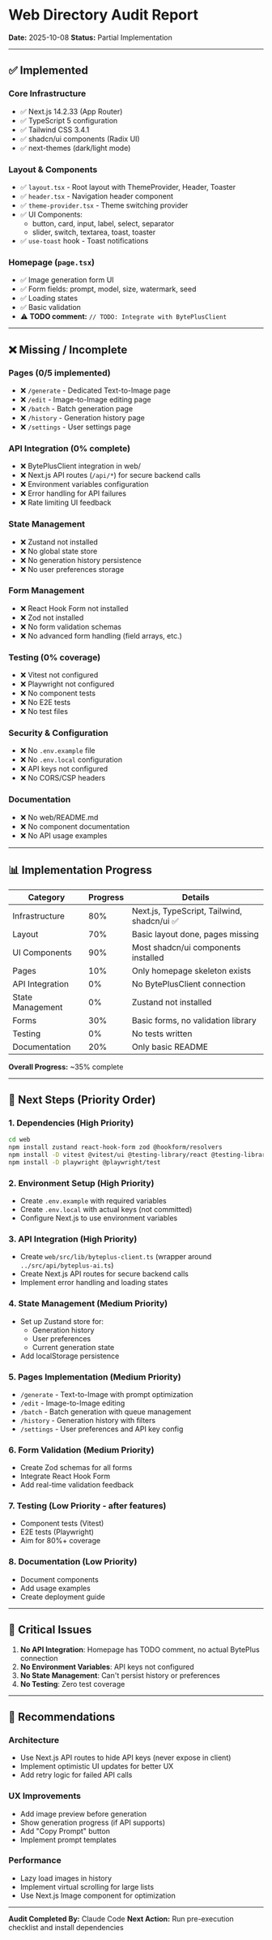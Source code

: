 # Web Directory Audit Report

**Date:** 2025-10-08
**Status:** Partial Implementation

---

## ✅ Implemented

### Core Infrastructure
- ✅ Next.js 14.2.33 (App Router)
- ✅ TypeScript 5 configuration
- ✅ Tailwind CSS 3.4.1
- ✅ shadcn/ui components (Radix UI)
- ✅ next-themes (dark/light mode)

### Layout & Components
- ✅ `layout.tsx` - Root layout with ThemeProvider, Header, Toaster
- ✅ `header.tsx` - Navigation header component
- ✅ `theme-provider.tsx` - Theme switching provider
- ✅ UI Components:
  - button, card, input, label, select, separator
  - slider, switch, textarea, toast, toaster
- ✅ `use-toast` hook - Toast notifications

### Homepage (`page.tsx`)
- ✅ Image generation form UI
- ✅ Form fields: prompt, model, size, watermark, seed
- ✅ Loading states
- ✅ Basic validation
- ⚠️ **TODO comment:** `// TODO: Integrate with BytePlusClient`

---

## ❌ Missing / Incomplete

### Pages (0/5 implemented)
- ❌ `/generate` - Dedicated Text-to-Image page
- ❌ `/edit` - Image-to-Image editing page
- ❌ `/batch` - Batch generation page
- ❌ `/history` - Generation history page
- ❌ `/settings` - User settings page

### API Integration (0% complete)
- ❌ BytePlusClient integration in web/
- ❌ Next.js API routes (`/api/*`) for secure backend calls
- ❌ Environment variables configuration
- ❌ Error handling for API failures
- ❌ Rate limiting UI feedback

### State Management
- ❌ Zustand not installed
- ❌ No global state store
- ❌ No generation history persistence
- ❌ No user preferences storage

### Form Management
- ❌ React Hook Form not installed
- ❌ Zod not installed
- ❌ No form validation schemas
- ❌ No advanced form handling (field arrays, etc.)

### Testing (0% coverage)
- ❌ Vitest not configured
- ❌ Playwright not configured
- ❌ No component tests
- ❌ No E2E tests
- ❌ No test files

### Security & Configuration
- ❌ No `.env.example` file
- ❌ No `.env.local` configuration
- ❌ API keys not configured
- ❌ No CORS/CSP headers

### Documentation
- ❌ No web/README.md
- ❌ No component documentation
- ❌ No API usage examples

---

## 📊 Implementation Progress

| Category | Progress | Details |
|----------|----------|---------|
| Infrastructure | 80% | Next.js, TypeScript, Tailwind, shadcn/ui ✅ |
| Layout | 70% | Basic layout done, pages missing |
| UI Components | 90% | Most shadcn/ui components installed |
| Pages | 10% | Only homepage skeleton exists |
| API Integration | 0% | No BytePlusClient connection |
| State Management | 0% | Zustand not installed |
| Forms | 30% | Basic forms, no validation library |
| Testing | 0% | No tests written |
| Documentation | 20% | Only basic README |

**Overall Progress:** ~35% complete

---

## 🎯 Next Steps (Priority Order)

### 1. Dependencies (High Priority)
```bash
cd web
npm install zustand react-hook-form zod @hookform/resolvers
npm install -D vitest @vitest/ui @testing-library/react @testing-library/jest-dom
npm install -D playwright @playwright/test
```

### 2. Environment Setup (High Priority)
- Create `.env.example` with required variables
- Create `.env.local` with actual keys (not committed)
- Configure Next.js to use environment variables

### 3. API Integration (High Priority)
- Create `web/src/lib/byteplus-client.ts` (wrapper around `../src/api/byteplus-ai.ts`)
- Create Next.js API routes for secure backend calls
- Implement error handling and loading states

### 4. State Management (Medium Priority)
- Set up Zustand store for:
  - Generation history
  - User preferences
  - Current generation state
- Add localStorage persistence

### 5. Pages Implementation (Medium Priority)
- `/generate` - Text-to-Image with prompt optimization
- `/edit` - Image-to-Image editing
- `/batch` - Batch generation with queue management
- `/history` - Generation history with filters
- `/settings` - User preferences and API key config

### 6. Form Validation (Medium Priority)
- Create Zod schemas for all forms
- Integrate React Hook Form
- Add real-time validation feedback

### 7. Testing (Low Priority - after features)
- Component tests (Vitest)
- E2E tests (Playwright)
- Aim for 80%+ coverage

### 8. Documentation (Low Priority)
- Document components
- Add usage examples
- Create deployment guide

---

## 🚨 Critical Issues

1. **No API Integration**: Homepage has TODO comment, no actual BytePlus connection
2. **No Environment Variables**: API keys not configured
3. **No State Management**: Can't persist history or preferences
4. **No Testing**: Zero test coverage

---

## 📝 Recommendations

### Architecture
- Use Next.js API routes to hide API keys (never expose in client)
- Implement optimistic UI updates for better UX
- Add retry logic for failed API calls

### UX Improvements
- Add image preview before generation
- Show generation progress (if API supports)
- Add "Copy Prompt" button
- Implement prompt templates

### Performance
- Lazy load images in history
- Implement virtual scrolling for large lists
- Use Next.js Image component for optimization

---

**Audit Completed By:** Claude Code
**Next Action:** Run pre-execution checklist and install dependencies
